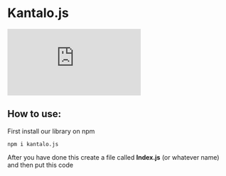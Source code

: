 # Kantalo.js

![npm](https://img.shields.io/npm/v/kantalo.js)

## How to use:

First install our library on npm

```shell
npm i kantalo.js
```

After you have done this create a file called **Index.js** (or whatever name) and then put this code